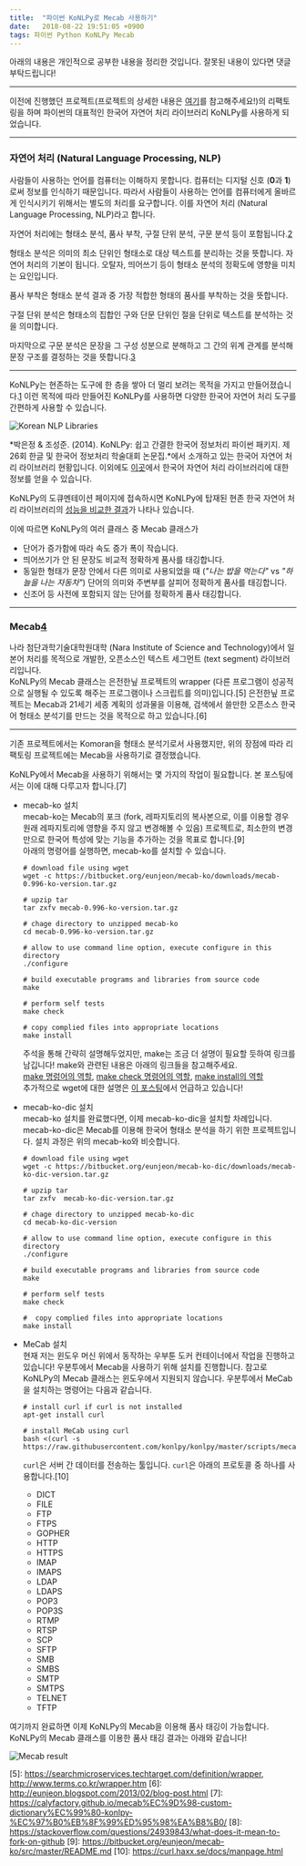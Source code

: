```yaml
---
title:  "파이썬 KoNLPy로 Mecab 사용하기"
date:   2018-08-22 19:51:05 +0900
tags: 파이썬 Python KoNLPy Mecab 
---
```

아래의 내용은 개인적으로 공부한 내용을 정리한 것입니다. 잘못된 내용이 있다면 댓글 부탁드립니다!

- - -

이전에 진행했던 프로젝트(프로젝트의 상세한 내용은 [여기](../selenium-web-scraper)를 참고해주세요!)의 리팩토링을 하며 파이썬의 대표적인 한국어 자연어 처리 라이브러리 KoNLPy를 사용하게 되었습니다.  

- - -
### 자연어 처리 (Natural Language Processing, NLP)
사람들이 사용하는 언어를 컴퓨터는 이해하지 못합니다. 컴퓨터는 디지털 신호 (**0**과 **1**)로써 정보를 인식하기 때문입니다. 따라서 사람들이 사용하는 언어를 컴퓨터에게 올바르게 인식시키기 위해서는 별도의 처리를 요구합니다. 이를 자연어 처리 (Natural Language Processing, NLP)라고 합니다.  

자연어 처리에는 형태소 분석, 품사 부착, 구절 단위 분석, 구문 분석 등이 포함됩니다.[2]  

형태소 분석은 의미의 최소 단위인 형태소로 대상 텍스트를 분리하는 것을 뜻합니다. 자연어 처리의 기본이 됩니다. 오탈자, 띄어쓰기 등이 형태소 분석의 정확도에 영향을 미치는 요인입니다.  

품사 부착은 형태소 분석 결과 중 가장 적합한 형태의 품사를 부착하는 것을 뜻합니다.  

구절 단위 분석은 형태소의 집합인 구와 단문 단위인 절을 단위로 텍스트를 분석하는 것을 의미합니다.  

마지막으로 구문 분석은 문장을 그 구성 성분으로 분해하고 그 간의 위계 관계를 분석해 문장 구조를 결정하는 것을 뜻합니다.[3]

- - -

KoNLPy는 현존하는 도구에 한 층을 쌓아 더 멀리 보려는 목적을 가지고 만들어졌습니다.[1] 이런 목적에 따라 만들어진 KoNLPy를 사용하면 다양한 한국어 자연어 처리 도구를 간편하게 사용할 수 있습니다.  

![Korean NLP Libraries](../assets/images/2018-08-25-konly-mecab-01-korean-nlp-libraries.png) 


*박은정 & 조성준. (2014). KoNLPy: 쉽고 간결한 한국어 정보처리 파이썬 패키지. 제 26회 한글 및 한국어 정보처리 학술대회 논문집.*에서 소개하고 있는 한국어 자연어 처리 라이브러리 현황입니다. 이외에도 [이곳](https://github.com/krikit/hanal/wiki/%ED%95%9C%EA%B5%AD%EC%96%B4-%ED%98%95%ED%83%9C%EC%86%8C-%EB%B6%84%EC%84%9D%EA%B8%B0-%EB%8F%99%ED%96%A5)에서 한국어 자연어 처리 라이브러리에 대한 정보를 얻을 수 있습니다.  

KoNLPy의 도큐멘테이션 페이지에 접속하시면 KoNLPy에 탑재된 현존 한국 자연어 처리 라이브러리의 [성능을 비교한 결과](https://konlpy-ko.readthedocs.io/ko/v0.4.3/morph/#comparison-between-pos-tagging-classes)가 나타나 있습니다.  

이에 따르면 KoNLPy의 여러 클래스 중 Mecab 클래스가 
* 단어가 증가함에 따라 속도 증가 폭이 작습니다.
* 띄어쓰기가 안 된 문장도 비교적 정확하게 품사를 태깅합니다.
* 동일한 형태가 문장 안에서 다른 의미로 사용되었을 때 (*"나는 밥을 먹는다"* vs *"하늘을 나는 자동차"*) 단어의 의미와 주변부를 살피어 정확하게 품사를 태깅합니다. 
* 신조어 등 사전에 포함되지 않는 단어를 정확하게 품사 태깅합니다.  

- - -
### Mecab[4]
나라 첨단과학기술대학원대학 (Nara Institute of Science and Technology)에서 일본어 처리를 목적으로 개발한, 오픈소스인 텍스트 세그먼트 (text segment) 라이브러리입니다.  
KoNLPy의 Mecab 클래스는 은전한닢 프로젝트의 wrapper (다른 프로그램이 성공적으로 실행될 수 있도록 해주는 프로그램이나 스크립트를 의미)입니다.[5] 은전한닢 프로젝트는 Mecab과 21세기 세종 계획의 성과물을 이용해, 검색에서 쓸만한 오픈소스 한국어 형태소 분석기를 만드는 것을 목적으로 하고 있습니다.[6]  
- - -

기존 프로젝트에서는 Komoran을 형태소 분석기로서 사용했지만, 위의 장점에 따라 리팩토링 프로젝트에는 Mecab을 사용하기로 결정했습니다.  

KoNLPy에서 Mecab을 사용하기 위해서는 몇 가지의 작업이 필요합니다. 본 포스팅에서는 이에 대해 다루고자 합니다.[7]

* mecab-ko 설치  
    mecab-ko는 Mecab의 포크 (fork, 레파지토리의 복사본으로, 이를 이용할 경우 원래 레파지토리에 영향을 주지 않고 변경해볼 수 있음) 프로젝트로, 최소한의 변경만으로 한국어 특성에 맞는 기능을 추가하는 것을 목표로 합니다.[9]   
    아래의 명령어를 실행하면, mecab-ko를 설치할 수 있습니다.  
    ```
    # download file using wget
    wget -c https://bitbucket.org/eunjeon/mecab-ko/downloads/mecab-0.996-ko-version.tar.gz

    # upzip tar
    tar zxfv mecab-0.996-ko-version.tar.gz

    # chage directory to unzipped mecab-ko
    cd mecab-0.996-ko-version.tar.gz

    # allow to use command line option, execute configure in this directory
    ./configure

    # build executable programs and libraries from source code
    make

    # perform self tests 
    make check

    # copy complied files into appropriate locations
    make install 
    ```
    주석을 통해 간략히 설명해두었지만, make는 조금 더 설명이 필요할 듯하여 링크를 남깁니다! make와 관련된 내용은 아래의 링크들을 참고해주세요.  
    [make 명렁어의 역할](https://www.computerhope.com/unix/umake.htm), [make check 명령어의 역할](https://stackoverflow.com/questions/1735473/what-does-make-check-do), [make install의 역할](https://superuser.com/questions/360178/what-does-make-install-do)  
    추가적으로 wget에 대한 설명은 [이 포스팅](../selenium-web-scraper)에서 언급하고 있습니다!

* mecab-ko-dic 설치  
    mecab-ko 설치를 완료했다면, 이제 mecab-ko-dic을 설치할 차례입니다. mecab-ko-dic은 Mecab를 이용해 한국어 형태소 분석을 하기 위한 프로젝트입니다. 설치 과정은 위의 mecab-ko와 비슷합니다.
    ```
    # download file using wget
    wget -c https://bitbucket.org/eunjeon/mecab-ko-dic/downloads/mecab-ko-dic-version.tar.gz

    # upzip tar
    tar zxfv  mecab-ko-dic-version.tar.gz

    # chage directory to unzipped mecab-ko-dic     
    cd mecab-ko-dic-version

    # allow to use command line option, execute configure in this directory
    ./configure

    # build executable programs and libraries from source code
    make

    # perform self tests 
    make check

    #  copy complied files into appropriate locations
    make install
    ```

* MeCab 설치  
    현재 저는 윈도우 머신 위에서 동작하는 우부툰 도커 컨테이너에서 작업을 진행하고 있습니다! 우분투에서 Mecab을 사용하기 위해 설치를 진행합니다. 참고로 KoNLPy의 Mecab 클래스는 윈도우에서 지원되지 않습니다. 우분투에서 MeCab을 설치하는 명령어는 다음과 같습니다.
    ```
    # install curl if curl is not installed
    apt-get install curl

    # install MeCab using curl
    bash <(curl -s https://raw.githubusercontent.com/konlpy/konlpy/master/scripts/mecab.sh)
    ```
    ```curl```은 서버 간 데이터를 전송하는 툴입니다. ```curl```은 아래의 프로토콜 중 하나를 사용합니다.[10]
    * DICT
    * FILE
    * FTP
    * FTPS
    * GOPHER
    * HTTP
    * HTTPS
    * IMAP
    * IMAPS
    * LDAP
    * LDAPS
    * POP3
    * POP3S
    * RTMP
    * RTSP 
    * SCP 
    * SFTP 
    * SMB 
    * SMBS 
    * SMTP 
    * SMTPS 
    * TELNET
    * TFTP

여기까지 완료하면 이제 KoNLPy의 Mecab을 이용해 품사 태깅이 가능합니다. KoNLPy의 Mecab 클래스를 이용한 품사 태깅 결과는 아래와 같습니다!

![Mecab result](../assets/images/2018-08-25-konly-mecab-02-mecab-result.png)
 

[1]: https://konlpy-ko.readthedocs.io/ko/v0.4.3/
[2]: https://ko.wikipedia.org/wiki/%EC%9E%90%EC%97%B0_%EC%96%B8%EC%96%B4_%EC%B2%98%EB%A6%AC
[3]: https://ko.wikipedia.org/wiki/%EA%B5%AC%EB%AC%B8_%EB%B6%84%EC%84%9D
[4]: https://en.wikipedia.org/wiki/MeCab
[5]: https://searchmicroservices.techtarget.com/definition/wrapper, http://www.terms.co.kr/wrapper.htm
[6]: http://eunjeon.blogspot.com/2013/02/blog-post.html
[7]: https://calyfactory.github.io/mecab%EC%9D%98-custom-dictionary%EC%99%80-konlpy-%EC%97%B0%EB%8F%99%ED%95%98%EA%B8%B0/
[8]: https://stackoverflow.com/questions/24939843/what-does-it-mean-to-fork-on-github
[9]: https://bitbucket.org/eunjeon/mecab-ko/src/master/README.md
[10]: https://curl.haxx.se/docs/manpage.html